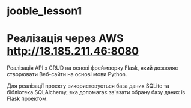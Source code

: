# jooble_lesson1

# Реалізація через AWS http://18.185.211.46:8080

Реалізація API з CRUD на основі фреймворку Flask, який дозволяє створювати Веб-сайти на основі мови Python.

Для реалізації проекту використовується база даних SQLite та бібліотека SQLAlchemy, яка допомагає зв'язати обрану базу даних із Flask проектом. 
